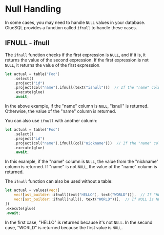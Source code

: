 # Null Handling 

In some cases, you may need to handle `NULL` values in your database. GlueSQL provides a function called `ifnull` to handle these cases.

## IFNULL - ifnull

The `ifnull` function checks if the first expression is `NULL`, and if it is, it returns the value of the second expression. If the first expression is not `NULL`, it returns the value of the first expression.

```rust
let actual = table("Foo")
    .select()
    .project("id")
    .project(col("name").ifnull(text("isnull")))  // If the "name" column is NULL, replace it with "isnull"
    .execute(glue)
    .await;
```

In the above example, if the "name" column is `NULL`, "isnull" is returned. Otherwise, the value of the "name" column is returned.

You can also use `ifnull` with another column:

```rust
let actual = table("Foo")
    .select()
    .project("id")
    .project(col("name").ifnull(col("nickname")))  // If the "name" column is NULL, replace it with the value from the "nickname" column
    .execute(glue)
    .await;
```

In this example, if the "name" column is `NULL`, the value from the "nickname" column is returned. If "name" is not `NULL`, the value of the "name" column is returned.

The `ifnull` function can also be used without a table:

```rust
let actual = values(vec![
    vec![ast_builder::ifnull(text("HELLO"), text("WORLD"))],  // If "HELLO" is NULL (it's not), return "WORLD". Otherwise, return "HELLO".
    vec![ast_builder::ifnull(null(), text("WORLD"))],  // If NULL is NULL (it is), return "WORLD".
])
.execute(glue)
.await;
```

In the first case, "HELLO" is returned because it's not `NULL`. In the second case, "WORLD" is returned because the first value is `NULL`.
